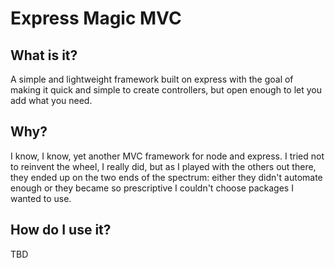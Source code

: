 # Express Magic MVC
## What is it?
A simple and lightweight framework built on express with the goal of making it quick and simple to create controllers, but open enough to let you add what you need.

## Why?
I know, I know, yet another MVC framework for node and express. I tried not to reinvent the wheel, I really did, but as I played with the others out there, they ended up
on the two ends of the spectrum: either they didn't automate enough or they became so prescriptive I couldn't choose packages I wanted to use.

## How do I use it?
TBD
